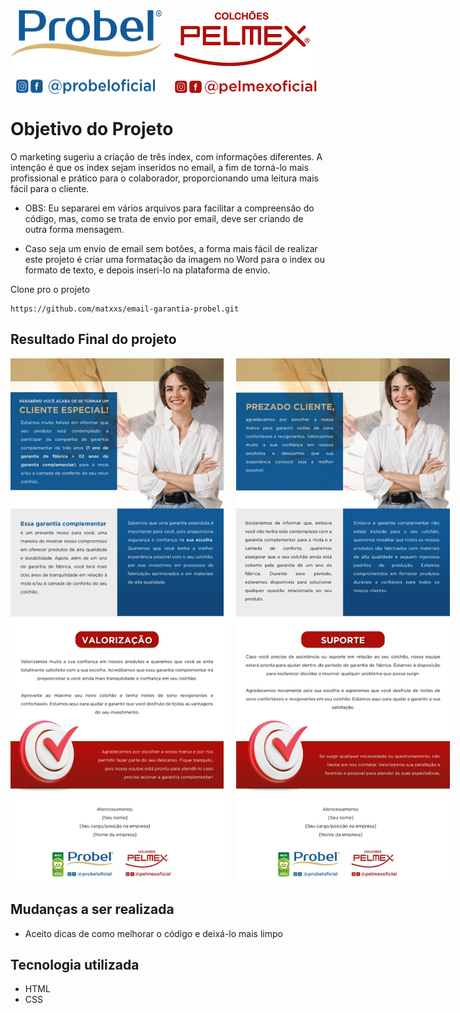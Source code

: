 <div style="display: flex; gap: 20px;"> 
    <img align="center" alt="Logo"  src="img/probel.png">
    <img align="center" alt="Logo"  src="img/pelmex.png">
</div>


# Objetivo do Projeto 

O marketing sugeriu a criação de três index, com informações diferentes. A intenção é que os index sejam inseridos no email, a fim de torná-lo mais profissional e prático para o colaborador, proporcionando uma leitura mais fácil para o cliente.

- OBS: Eu separarei em vários arquivos para facilitar a compreensão do código, mas, como se trata de envio por email, deve ser criando de outra forma mensagem.

- Caso seja um envio de email sem botões, a forma mais fácil de realizar este projeto é criar uma formatação da imagem no Word para o index ou formato de texto, e depois inseri-lo na plataforma de envio.


Clone pro o projeto
```
https://github.com/matxxs/email-garantia-probel.git
```
## Resultado Final do projeto

<div style="display: flex; gap: 20px;">
    <img style="height: 840px"  src="img/aceite.jpeg" alt="gif da tela do projeto the last of us em execução ">
    <img style="height: 840px"  src="img/suporte.jpeg" alt="gif da tela do projeto the last of us em execução ">
</div>


## Mudanças a ser realizada 

- Aceito dicas de como melhorar o código e deixá-lo mais limpo

## Tecnologia utilizada 

- HTML
- CSS

